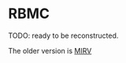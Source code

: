 # RBMC

TODO: ready to be reconstructed.

The older version is [MIRV](https://github.com/zhuyutian57/RBMC/tree/85bb1e0be607d49069a385d9ff52ba51b452668a)

<!-- **RBMC** is a Bounded Model Checker for Rust based on [Stable MIR](https://github.com/rust-lang/project-stable-mir). It is still under development. We aim to develop a verifier for the memory safety in Rust.

## Installation

We recommend using `x.py` to build and install the binary tools. Alternatively, you can follow the standard installation instructions.

## Binary

We provide two binary tools, `rbmc` and `cargo-rbmc`. `rbmc` is a wrapper of Rust. It will handle the commands and run the compiler. After compiling, `rbmc` will start verifying the `.rs` by running BMC as a callback function of rustc. More details are shown by `-h`. `cargo-rbmc` is used for a project. `cargo-rbmc` will build the project by using `rbmc` as the compiler. It is still under development.

## Rustc

`RBMC` relies on `nightly-2025-03-02` rustc. The library of the nightly toolchain should be set before using our tool. We recommend using a temporary terminal and exporting the library by
```sh
export LD_LIBRARY_PATH=$(rustc --print sysroot)/lib:$LD_LIBRARY_PATH
```
in the root of `RBMC`.  -->
